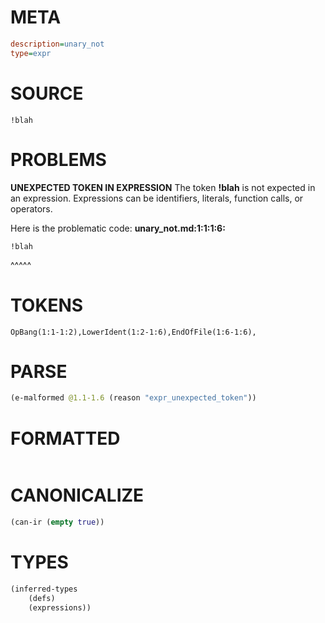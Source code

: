 # META
~~~ini
description=unary_not
type=expr
~~~
# SOURCE
~~~roc
!blah
~~~
# PROBLEMS
**UNEXPECTED TOKEN IN EXPRESSION**
The token **!blah** is not expected in an expression.
Expressions can be identifiers, literals, function calls, or operators.

Here is the problematic code:
**unary_not.md:1:1:1:6:**
```roc
!blah
```
^^^^^


# TOKENS
~~~zig
OpBang(1:1-1:2),LowerIdent(1:2-1:6),EndOfFile(1:6-1:6),
~~~
# PARSE
~~~clojure
(e-malformed @1.1-1.6 (reason "expr_unexpected_token"))
~~~
# FORMATTED
~~~roc

~~~
# CANONICALIZE
~~~clojure
(can-ir (empty true))
~~~
# TYPES
~~~clojure
(inferred-types
	(defs)
	(expressions))
~~~
